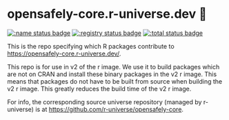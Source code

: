 # opensafely-core.r-universe.dev :rocket:

[![:name status badge](https://opensafely-core.r-universe.dev/badges/:name)](https://opensafely-core.r-universe.dev/)
[![:registry status badge](https://opensafely-core.r-universe.dev/badges/:registry)](https://github.com/r-universe/opensafely-core/actions/workflows/sync.yml)
[![:total status badge](https://opensafely-core.r-universe.dev/badges/:total)](https://opensafely-core.r-universe.dev/)

This is the repo specifying which R packages contribute to <https://opensafely-core.r-universe.dev/>.

This repo is for use in v2 of the r image.
We use it to build packages which are not on CRAN and install these binary packages in the v2 r image.
This means that packages do not have to be built from source when building the v2 r image.
This greatly reduces the build time of the v2 r image.

For info, the corresponding source universe repository (managed by r-universe) is at <https://github.com/r-universe/opensafely-core>.
